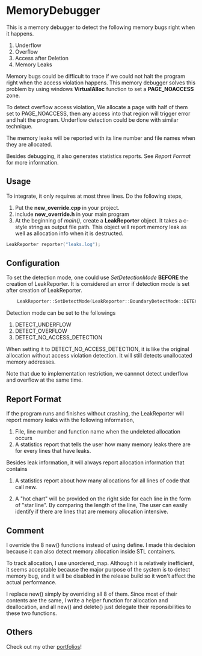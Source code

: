 # MemoryDebugger

This is a memory debugger to detect the following memory bugs right when it happens. 
1. Underflow
2. Overflow
3. Access after Deletion 
4. Memory Leaks

Memory bugs could be difficult to trace if we could not halt the program right when the access violation happens. This memory debugger solves this problem by using windows **VirtualAlloc** function to set a **PAGE_NOACCESS** zone. 

To detect overflow access violation, We allocate a page with half of them set to PAGE_NOACCESS, then any access into that region will trigger error and halt the program. Underflow detection could be done with similar technique.

The memory leaks will be reported with its line number and file names when they are allocated.

Besides debugging, it also generates statistics reports. See *Report Format* for more information.

## Usage
To integrate, it only requires at most three lines. Do the following steps,
1. Put the **new_override.cpp** in your project.
2. include **new_override.h** in your main program
3. At the beginning of *main()*, create a **LeakReporter** object.
   It takes a c-style string as output file path. This object will report memory leak as well as allocation info when it is destructed. 
```c++
LeakReporter reporter("leaks.log");
```

## Configuration
To set the detection mode, one could use *SetDetectionMode* **BEFORE** the creation of LeakReporter. It is considered an error if detection mode is set after creation of LeakReporter.
```c++
    LeakReporter::SetDetectMode(LeakReporter::BoundaryDetectMode::DETECT_OVERFLOW);
```
Detection mode can be set to the followings
1. DETECT_UNDERFLOW
2. DETECT_OVERFLOW
3. DETECT_NO_ACCESS_DETECTION

When setting it to DETECT_NO_ACCESS_DETECTION, it is like the original allocation without access violation detection. It will still detects unallocated memory addresses.

Note that due to implementation restriction, we cannnot detect underflow and overflow at the same time.

## Report Format

If the program runs and finishes without crashing, the LeakReporter will
report memory leaks with the following information,

1. File, line number and function name when the undeleted allocation occurs
2. A statistics report that tells the user how many memory leaks there are for
every lines that have leaks.

Besides leak information, it will always report allocation information that
contains

1. A statistics report about how many allocations for all lines of code that
call new. 

2. A "hot chart" will be provided on the right side for each line in
the form of "star line". By comparing the length of the line, The user can 
easily identify if there are lines that
are memory allocation intensive.

## Comment
I override the 8 new() functions instead of using define. I made this decision
because it can also detect memory allocation inside STL containers. 

To track allocation, I use unordered_map. Although it is relatively
inefficient, it seems acceptable because the major purpose of the system is to
detect memory bug, and it will be disabled in the release build so it won't
affect the actual performance. 

I replace new() simply by overriding all 8 of them. Since most of their contents 
are the same, I write a helper function for allocation and deallocation, and
all new() and delete() just delegate their reponsibilities to these two functions.

## Others

Check out my other [portfolios](http://seanshih.com)!
